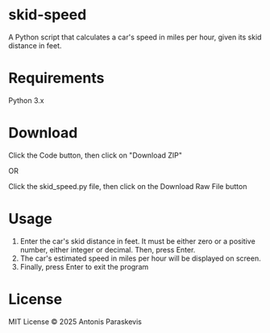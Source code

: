 # skid-speed
A Python script that calculates a car's speed in miles per hour, given its skid distance in feet.

# Requirements
Python 3.x

# Download
Click the Code button, then click on "Download ZIP"

OR

Click the skid_speed.py file, then click on the Download Raw File button

# Usage
1. Enter the car's skid distance in feet. It must be either zero or a positive number, either integer or decimal. Then, press Enter.
2. The car's estimated speed in miles per hour will be displayed on screen.
3. Finally, press Enter to exit the program

# License
MIT License © 2025 Antonis Paraskevis
